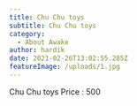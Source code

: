 ```yaml
---
title: Chu Chu toys
subtitle: Chu Chu toys
category:
  - About Awake
author: hardik
date: 2021-02-26T13:02:55.285Z
featureImage: /uploads/1.jpg
---
```

Chu Chu toys Price : 500